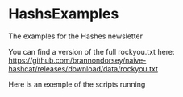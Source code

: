 # HashsExamples
The examples for the Hashes newsletter

You can find a version of the full rockyou.txt here: https://github.com/brannondorsey/naive-hashcat/releases/download/data/rockyou.txt

Here is an exemple of the scripts running <script id="asciicast-2y6fTRUNJEZxUY4cQbNvkdHqT" src="https://asciinema.org/a/2y6fTRUNJEZxUY4cQbNvkdHqT.js" async></script>
